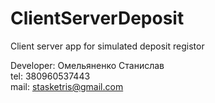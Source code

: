 # ClientServerDeposit
Client server app for simulated deposit registor 

Developer: Омельяненко Станислав<br>
tel:       380960537443<br>
mail:      stasketris@gmail.com<br>
